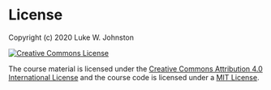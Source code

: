 # License

Copyright (c) 2020 Luke W. Johnston 

<a rel="license" href="https://creativecommons.org/licenses/by/4.0/"><img alt="Creative Commons License" style="border-width:0" src="https://i.creativecommons.org/l/by/4.0/88x31.png" /></a>

The course material is licensed under the
[Creative Commons Attribution 4.0 International License](https://creativecommons.org/licenses/by/4.0/)
and the course code is licensed under a [MIT License](https://gitlab.com/rostools/r-cubed-intermediate/-/blob/main/LICENSE-MIT.md).
